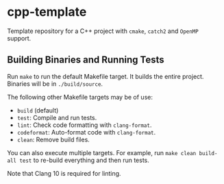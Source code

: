 # cpp-template

Template repository for a C++ project with `cmake`, `catch2` and
`OpenMP` support.

## Building Binaries and Running Tests

Run `make` to run the default Makefile target.  It builds the entire
project.  Binaries will be in `./build/source`.

The following other Makefile targets may be of use:

* `build` (default)
* `test`:
    Compile and run tests.
* `lint`:
    Check code formatting with `clang-format`.
* `codeformat`:
    Auto-format code with `clang-format`.
* `clean`:
    Remove build files.

You can also execute multiple targets.  For example, run `make clean
build-all test` to re-build everything and then run tests.

Note that Clang 10 is required for linting.
